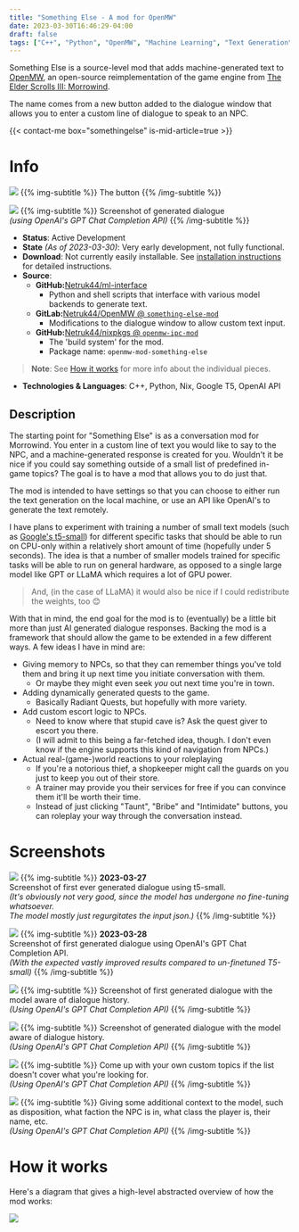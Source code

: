 ```yaml
---
title: "Something Else - A mod for OpenMW"
date: 2023-03-30T16:46:29-04:00
draft: false
tags: ["C++", "Python", "OpenMW", "Machine Learning", "Text Generation", "Nix"]
---
```


Something Else is a source-level mod that adds machine-generated text to [OpenMW](https://openmw.org/en/), an open-source reimplementation of the game engine from [The Elder Scrolls III: Morrowind](https://elderscrolls.bethesda.net/en/morrowind).

The name comes from a new button added to the dialogue window that allows you to enter a custom line of dialogue to speak to an NPC.

{{< contact-me box="somethingelse" is-mid-article=true >}}

# Info
![](./logo.png#center)
{{% img-subtitle %}}
The button
{{% /img-subtitle %}}

<!-- ![](./03_28_openai.png) -->
[![](./04_03_dialogue_history_3.png)](./04_03_dialogue_history_3.png)
{{% img-subtitle %}}
Screenshot of generated dialogue  
*(using OpenAI's GPT Chat Completion API)*
{{% /img-subtitle %}}

* **Status**: Active Development
* **State** *(As of 2023-03-30)*: Very early development, not fully functional.
* **Download**: Not currently easily installable. See [installation instructions](https://github.com/Netruk44/ml-interface/blob/main/doc/openmw-install.md) for detailed instructions. 
* **Source**:
  * **GitHub:**[Netruk44/ml-interface](https://github.com/Netruk44/ml-interface)
    * Python and shell scripts that interface with various model backends to generate text.
  * **GitLab:**[Netruk44/OpenMW @ `something-else-mod`](https://gitlab.com/Netruk44/openmw/-/tree/something-else-mod?ref_type=heads)
    * Modifications to the dialogue window to allow custom text input.
  * **GitHub:**[Netruk44/nixpkgs @ `openmw-ipc-mod`](https://github.com/Netruk44/nixpkgs/tree/openmw-ipc-mod)
    * The 'build system' for the mod.
    * Package name: `openmw-mod-something-else`

> **Note**: See [How it works](#how-it-works) for more info about the individual pieces.

* **Technologies & Languages**: C++, Python, Nix, Google T5, OpenAI API

## Description
The starting point for "Something Else" is as a conversation mod for Morrowind. You enter in a custom line of text you would like to say to the NPC, and a machine-generated response is created for you. Wouldn't it be nice if you could say something outside of a small list of predefined in-game topics? The goal is to have a mod that allows you to do just that.

The mod is intended to have settings so that you can choose to either run the text generation on the local machine, or use an API like OpenAI's to generate the text remotely.

I have plans to experiment with training a number of small text models (such as [Google's t5-small](https://huggingface.co/t5-small)) for different specific tasks that should be able to run on CPU-only within a relatively short amount of time (hopefully under 5 seconds). The idea is that a number of smaller models trained for specific tasks will be able to run on general hardware, as opposed to a single large model like GPT or LLaMA which requires a lot of GPU power.

> And, (in the case of LLaMA) it would also be nice if I could redistribute the weights, too 😊

With that in mind, the end goal for the mod is to (eventually) be a little bit more than just AI generated dialogue responses. Backing the mod is a framework that should allow the game to be extended in a few different ways. A few ideas I have in mind are:

* Giving memory to NPCs, so that they can remember things you've told them and bring it up next time you initiate conversation with them.
  * Or maybe they might even seek *you* out next time you're in town.
* Adding dynamically generated quests to the game.
  * Basically Radiant Quests, but hopefully with more variety.
* Add custom escort logic to NPCs.
  * Need to know where that stupid cave is? Ask the quest giver to escort you there.
  * (I will admit to this being a far-fetched idea, though. I don't even know if the engine supports this kind of navigation from NPCs.)
* Actual real-(game-)world reactions to your roleplaying
  * If you're a notorious thief, a shopkeeper might call the guards on you just to keep you out of their store.
  * A trainer may provide you their services for free if you can convince them it'll be worth their time.
  * Instead of just clicking "Taunt", "Bribe" and "Intimidate" buttons, you can roleplay your way through the conversation instead.

# Screenshots
[![](./03_27_t5_small.png)](./03_27_t5_small.png)
{{% img-subtitle %}}
**2023-03-27**  
Screenshot of first ever generated dialogue using t5-small.  
*(It's obviously not very good, since the model has undergone no fine-tuning whatsoever.*  
*The model mostly just regurgitates the input json.)*
{{% /img-subtitle %}}

[![](./03_28_openai.png)](./03_28_openai.png)
{{% img-subtitle %}}
**2023-03-28**  
Screenshot of first generated dialogue using OpenAI's GPT Chat Completion API.  
*(With the expected vastly improved results compared to un-finetuned T5-small)*
{{% /img-subtitle %}}

[![](./04_03_dialogue_history_1.png)](./04_03_dialogue_history_1.png)
{{% img-subtitle %}}
Screenshot of first generated dialogue with the model aware of dialogue history.  
*(Using OpenAI's GPT Chat Completion API)*
{{% /img-subtitle %}}

[![](./04_03_dialogue_history_2.png)](./04_03_dialogue_history_2.png)
{{% img-subtitle %}}
Screenshot of generated dialogue with the model aware of dialogue history.  
*(Using OpenAI's GPT Chat Completion API)*
{{% /img-subtitle %}}

[![](./04_03_custom_topic.png)](./04_03_custom_topic.png)
{{% img-subtitle %}}
Come up with your own custom topics if the list doesn't cover what you're looking for.  
*(Using OpenAI's GPT Chat Completion API)*
{{% /img-subtitle %}}

[![](./04_23_disposition.png)](./04_23_disposition.png)
{{% img-subtitle %}}
Giving some additional context to the model, such as disposition, what faction the NPC is in, what class the player is, their name, etc.  
*(Using OpenAI's GPT Chat Completion API)*
{{% /img-subtitle %}}

# How it works

Here's a diagram that gives a high-level abstracted overview of how the mod works:

![](./project_overview.png)
